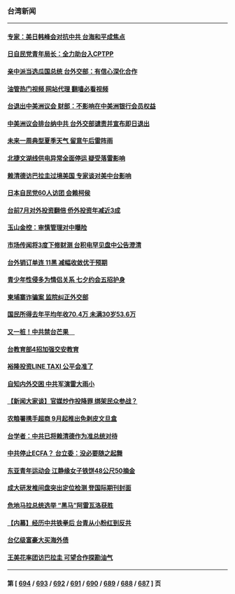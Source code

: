 ### 台湾新闻
---
#### [专家：美日韩峰会对抗中共 台海和平成焦点](../../pages/ncid1349361/n14058662.md?08222045) 
#### [日自民党青年局长：全力助台入CPTPP](../../pages/ncid1349361/n14058835.md?08222045) 
#### [亲中派当选瓜国总统 台外交部：有信心深化合作](../../pages/ncid1349361/n14058828.md?08222045) 
#### [油管热门视频 网站代理 翻墙必看视频](http://138.2.39.72:81/youtube.html?epic-marker?08222045)
#### [台退出中美洲议会 财部：不影响在中美洲银行会员权益](../../pages/ncid1349361/n14058805.md?08222045) 
#### [中美洲议会排台纳中共 台外交部谴责并宣布即日退出](../../pages/ncid1349361/n14058774.md?08222045) 
#### [未来一周典型夏季天气 留意午后雷阵雨](../../pages/ncid1349361/n14058224.md?08222045) 
#### [北捷文湖线供电异常全面停运 疑受落雷影响](../../pages/ncid1349361/n14058721.md?08222045) 
#### [赖清德访巴拉圭过境美国 专家谈对美中台影响](../../pages/ncid1349361/n14058019.md?08222045) 
#### [日本自民党60人访团 会赖柯侯](../../pages/ncid1349361/n14058178.md?08222045) 
#### [台前7月对外投资翻倍 侨外投资年减近3成](../../pages/ncid1349361/n14058207.md?08222045) 
#### [玉山金控：审慎管理对中曝险](../../pages/ncid1349361/n14058201.md?08222045) 
#### [市场传闻将3度下修财测 台积电罕见盘中公告澄清](../../pages/ncid1349361/n14058212.md?08222045) 
#### [台外销订单连 11黑 减幅收敛优于预期](../../pages/ncid1349361/n14058198.md?08222045) 
#### [青少年性侵多为情侣关系 七夕约会五招护身](../../pages/ncid1349361/n14058225.md?08222045) 
#### [柬埔寨诈骗案 监院纠正外交部](../../pages/ncid1349361/n14058180.md?08222045) 
#### [国民所得去年平均年收70.4万 未满30岁53.6万](../../pages/ncid1349361/n14058210.md?08222045) 
#### [又一桩！中共禁台芒果　](../../pages/ncid1349361/n14058177.md?08222045) 
#### [台教育部4招加强交安教育](../../pages/ncid1349361/n14058215.md?08222045) 
#### [裕隆投资LINE TAXI 公平会准了](../../pages/ncid1349361/n14058217.md?08222045) 
#### [自知内外交困 中共军演雷大雨小](../../pages/ncid1349361/n14058182.md?08222045) 
#### [【新闻大家谈】官媒炒作投降罪 绑架民众参战？](../../pages/ncid1349361/n14058170.md?08222045) 
#### [农粮署携手超商 9月起推出免剥皮文旦盒](../../pages/ncid1349361/n14058173.md?08222045) 
#### [台学者：中共已将赖清德作为准总统对待](../../pages/ncid1349361/n14058155.md?08222045) 
#### [中共停止ECFA？ 台立委：没必要随之起舞](../../pages/ncid1349361/n14058157.md?08222045) 
#### [东亚青年运动会 江静缘女子铁饼48公尺50摘金](../../pages/ncid1349361/n14058091.md?08222045) 
#### [成大研发椎间盘突出定位检测 登国际期刊封面](../../pages/ncid1349361/n14058065.md?08222045) 
#### [危地马拉总统选举 “黑马”阿雷瓦洛获胜](../../pages/ncid1349361/n14057930.md?08222045) 
#### [【内幕】经历中共铁拳后 台青从小粉红到反共](../../pages/ncid1349361/n14057535.md?08222045) 
#### [台亿级富豪大买海外债](../../pages/ncid1349361/n14057553.md?08222045) 
#### [王美花率团访巴拉圭 可望合作探勘油气](../../pages/ncid1349361/n14057556.md?08222045) 

---
#### 第 [ [694](./694.md?08222045) / [693](./693.md?08222045) / [692](./692.md?08222045) / [691](./691.md?08222045) / [690](./690.md?08222045) / [689](./689.md?08222045) / [688](./688.md?08222045) / [687](./687.md?08222045) ] 页
